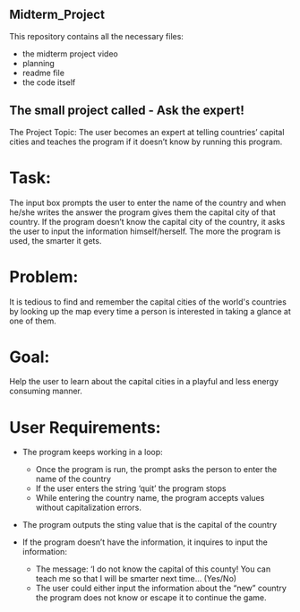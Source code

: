 ## Midterm_Project
This repository contains all the necessary files: 
- the midterm project video
- planning
- readme file
- the code itself

## The small project called - Ask the expert!

The Project Topic: The user becomes an expert at telling countries’ capital cities and teaches the program if it doesn’t know by running this program.

# Task: 
The input box prompts the user to enter the name of the country and when he/she writes the answer the program gives them the capital city of that country. 
If the program doesn’t know the capital city of the country, it asks the user to input the information himself/herself. The more the program is used, the smarter it gets.

# Problem:
It is tedious to find and remember the capital cities of the world's countries by looking up the map every time a person is interested in taking a glance at one of them.

# Goal:
Help the user to learn about the capital cities in a playful and less energy consuming manner.

# User Requirements:
- The program keeps working in a loop:
    - Once the program is run, the prompt asks the person to enter the name of the country
    - If the user enters the string ‘quit’ the program stops
    - While entering the country name, the program accepts values without capitalization errors.

- The program outputs the sting value that is the capital of the country

- If the program doesn’t have the information, it inquires to input the information:
    - The message: ‘I do not know the capital of this county! You can teach me so that I will be smarter next time… (Yes/No)
    - The user could either input the information about the “new” country the program does not know or escape it to continue the game.
